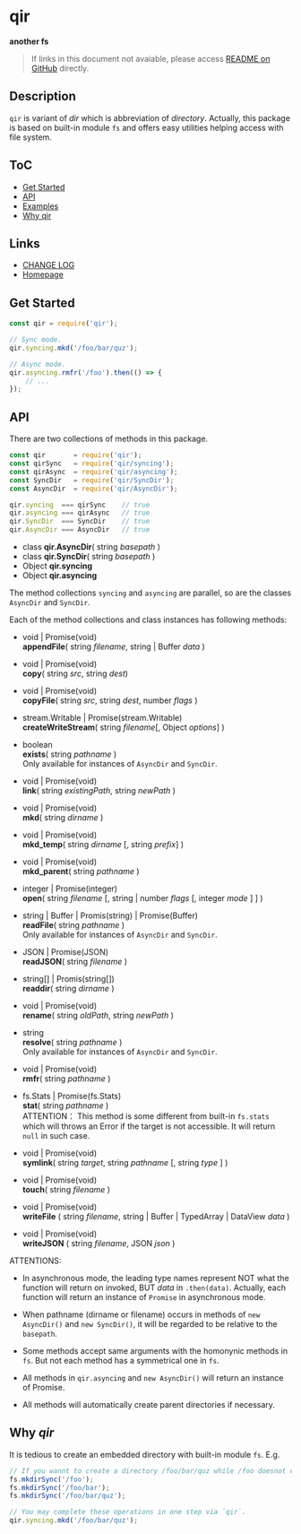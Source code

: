 #	qir
__another fs__

>	If links in this document not avaiable, please access [README on GitHub](./README.md) directly.

##  Description

`qir` is variant of *dir* which is abbreviation of *directory*. Actually, this package is based on built-in module `fs` and offers easy utilities helping access with file system.

##	ToC

*	[Get Started](#get-started)
*	[API](#api)
* 	[Examples](#examples)
*	[Why qir](#why-qir)

##	Links

*	[CHANGE LOG](./CHANGELOG.md)
*	[Homepage](https://github.com/YounGoat/nodejs.qir)

##	Get Started

```javascript
const qir = require('qir');

// Sync mode.
qir.syncing.mkd('/foo/bar/quz');

// Async mode.
qir.asyncing.rmfr('/foo').then(() => {
    // ...
});
```

##	API

There are two collections of methods in this package. 

```javascript
const qir       = require('qir');
const qirSync   = require('qir/syncing');
const qirAsync  = require('qir/asyncing');
const SyncDir   = require('qir/SyncDir');
const AsyncDir  = require('qir/AsyncDir');

qir.syncing  === qirSync    // true
qir.asyncing === qirAsync   // true
qir.SyncDir  === SyncDir    // true
qir.AsyncDir === AsyncDir   // true
```

*   class __qir.AsyncDir__( string *basepath* )
*   class __qir.SyncDir__( string *basepath* )
*   Object __qir.syncing__
*   Object __qir.asyncing__

The method collections `syncing` and `asyncing` are parallel, so are the classes `AsyncDir` and `SyncDir`.

Each of the method collections and class instances has following methods:  


*   void | Promise(void)   
    __appendFile__( string *filename*, string | Buffer *data* )

*   void | Promise(void)  
    __copy__( string *src*, string *dest*)

*   void | Promise(void)   
    __copyFile__( string *src*, string *dest*, number *flags* )

*   stream.Writable | Promise(stream.Writable)  
    __createWriteStream__( string *filename*[, Object *options*] )

*   boolean  
    __exists__( string *pathname* )  
    Only available for instances of `AsyncDir` and `SyncDir`.

*   void | Promise(void)  
    __link__( string *existingPath*, string *newPath* )

*   void | Promise(void)  
    __mkd__( string *dirname* )

*   void | Promise(void)  
    __mkd_temp__( string *dirname* [, string *prefix*] )

*   void | Promise(void)  
    __mkd_parent__( string *pathname* )

*   integer | Promise(integer)  
    __open__( string *filename* [, string | number *flags* [, integer *mode* ] ] )

*   string | Buffer | Promis(string) | Promise(Buffer)  
    __readFile__( string *pathname* )  
    Only available for instances of `AsyncDir` and `SyncDir`.

*   JSON | Promise(JSON)  
    __readJSON__( string *filename* )

*   string[] | Promis(string[])  
    __readdir__( string *dirname* )  

*   void | Promise(void)  
    __rename__( string *oldPath*, string *newPath* )

*   string  
    __resolve__( string *pathname* )  
    Only available for instances of `AsyncDir` and `SyncDir`.

*   void | Promise(void)  
    __rmfr__( string *pathname* )

*   fs.Stats | Promise(fs.Stats)  
    __stat__( string *pathname* )  
    ATTENTION： This method is some different from built-in `fs.stats` which will throws an Error if the target is not accessible. It will return `null` in such case.

*   void | Promise(void)  
    __symlink__( string *target*, string *pathname* [, string *type* ] )

*   void | Promise(void)  
    __touch__( string *filename* )

*   void | Promise(void)  
    __writeFile__ ( string *filename*, string | Buffer | TypedArray | DataView *data* )

*   void | Promise(void)  
    __writeJSON__ ( string *filename*, JSON *json* )

ATTENTIONS:
*   In asynchronous mode, the leading type names represent NOT what the function will return on invoked, BUT *data* in `.then(data)`. Actually, each function will return an instance of `Promise` in asynchronous mode.

*   When pathname (dirname or filename) occurs in methods of `new AsyncDir()` and `new SyncDir()`, it will be regarded to be relative to the `basepath`.

*   Some methods accept same arguments with the homonynic methods in `fs`. But not each method has a symmetrical one in `fs`.

*   All methods in `qir.asyncing` and `new AsyncDir()` will return an instance of Promise.

*   All methods will automatically create parent directories if necessary.

##  Why *qir*

It is tedious to create an embedded directory with built-in module `fs`. E.g.

```javascript
// If you wannt to create a directory /foo/bar/quz while /foo doesnot exist:
fs.mkdirSync('/foo');
fs.mkdirSync('/foo/bar');
fs.mkdirSync('/foo/bar/quz');

// You may complete these operations in one step via `qir`.
qir.syncing.mkd('/foo/bar/quz');
```
